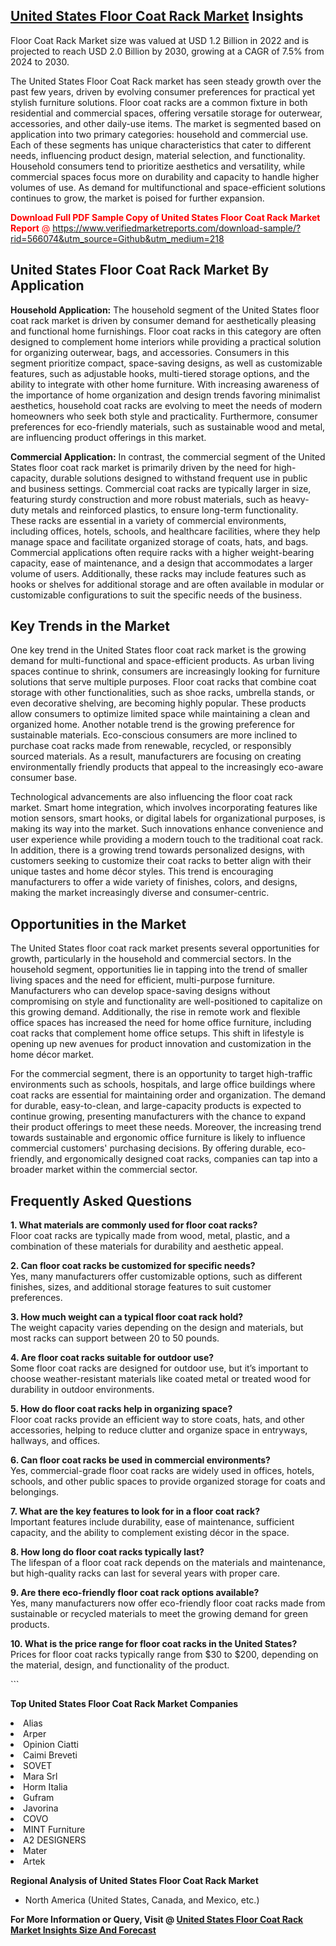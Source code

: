 <h2><a href="https://www.verifiedmarketreports.com/download-sample/?rid=566074&amp;utm_source=Github&amp;utm_medium=218" target="_blank">United States Floor Coat Rack Market</a> Insights</h2><p>Floor Coat Rack Market size was valued at USD 1.2 Billion in 2022 and is projected to reach USD 2.0 Billion by 2030, growing at a CAGR of 7.5% from 2024 to 2030.</p><p> <p>The United States Floor Coat Rack market has seen steady growth over the past few years, driven by evolving consumer preferences for practical yet stylish furniture solutions. Floor coat racks are a common fixture in both residential and commercial spaces, offering versatile storage for outerwear, accessories, and other daily-use items. The market is segmented based on application into two primary categories: household and commercial use. Each of these segments has unique characteristics that cater to different needs, influencing product design, material selection, and functionality. Household consumers tend to prioritize aesthetics and versatility, while commercial spaces focus more on durability and capacity to handle higher volumes of use. As demand for multifunctional and space-efficient solutions continues to grow, the market is poised for further expansion. <p><span class=""><span style="color: #ff0000;"><strong>Download Full PDF Sample Copy of United States Floor Coat Rack Market Report</strong> @ </span><a href="https://www.verifiedmarketreports.com/download-sample/?rid=566074&amp;utm_source=Github&amp;utm_medium=218" target="_blank">https://www.verifiedmarketreports.com/download-sample/?rid=566074&amp;utm_source=Github&amp;utm_medium=218</a></span></p></p> <h2>United States Floor Coat Rack Market By Application</h2> <p><strong>Household Application:</strong> The household segment of the United States floor coat rack market is driven by consumer demand for aesthetically pleasing and functional home furnishings. Floor coat racks in this category are often designed to complement home interiors while providing a practical solution for organizing outerwear, bags, and accessories. Consumers in this segment prioritize compact, space-saving designs, as well as customizable features, such as adjustable hooks, multi-tiered storage options, and the ability to integrate with other home furniture. With increasing awareness of the importance of home organization and design trends favoring minimalist aesthetics, household coat racks are evolving to meet the needs of modern homeowners who seek both style and practicality. Furthermore, consumer preferences for eco-friendly materials, such as sustainable wood and metal, are influencing product offerings in this market. <p><strong>Commercial Application:</strong> In contrast, the commercial segment of the United States floor coat rack market is primarily driven by the need for high-capacity, durable solutions designed to withstand frequent use in public and business settings. Commercial coat racks are typically larger in size, featuring sturdy construction and more robust materials, such as heavy-duty metals and reinforced plastics, to ensure long-term functionality. These racks are essential in a variety of commercial environments, including offices, hotels, schools, and healthcare facilities, where they help manage space and facilitate organized storage of coats, hats, and bags. Commercial applications often require racks with a higher weight-bearing capacity, ease of maintenance, and a design that accommodates a larger volume of users. Additionally, these racks may include features such as hooks or shelves for additional storage and are often available in modular or customizable configurations to suit the specific needs of the business. <h2>Key Trends in the Market</h2> <p>One key trend in the United States floor coat rack market is the growing demand for multi-functional and space-efficient products. As urban living spaces continue to shrink, consumers are increasingly looking for furniture solutions that serve multiple purposes. Floor coat racks that combine coat storage with other functionalities, such as shoe racks, umbrella stands, or even decorative shelving, are becoming highly popular. These products allow consumers to optimize limited space while maintaining a clean and organized home. Another notable trend is the growing preference for sustainable materials. Eco-conscious consumers are more inclined to purchase coat racks made from renewable, recycled, or responsibly sourced materials. As a result, manufacturers are focusing on creating environmentally friendly products that appeal to the increasingly eco-aware consumer base. <p>Technological advancements are also influencing the floor coat rack market. Smart home integration, which involves incorporating features like motion sensors, smart hooks, or digital labels for organizational purposes, is making its way into the market. Such innovations enhance convenience and user experience while providing a modern touch to the traditional coat rack. In addition, there is a growing trend towards personalized designs, with customers seeking to customize their coat racks to better align with their unique tastes and home décor styles. This trend is encouraging manufacturers to offer a wide variety of finishes, colors, and designs, making the market increasingly diverse and consumer-centric. <h2>Opportunities in the Market</h2> <p>The United States floor coat rack market presents several opportunities for growth, particularly in the household and commercial sectors. In the household segment, opportunities lie in tapping into the trend of smaller living spaces and the need for efficient, multi-purpose furniture. Manufacturers who can develop space-saving designs without compromising on style and functionality are well-positioned to capitalize on this growing demand. Additionally, the rise in remote work and flexible office spaces has increased the need for home office furniture, including coat racks that complement home office setups. This shift in lifestyle is opening up new avenues for product innovation and customization in the home décor market. <p>For the commercial segment, there is an opportunity to target high-traffic environments such as schools, hospitals, and large office buildings where coat racks are essential for maintaining order and organization. The demand for durable, easy-to-clean, and large-capacity products is expected to continue growing, presenting manufacturers with the chance to expand their product offerings to meet these needs. Moreover, the increasing trend towards sustainable and ergonomic office furniture is likely to influence commercial customers' purchasing decisions. By offering durable, eco-friendly, and ergonomically designed coat racks, companies can tap into a broader market within the commercial sector. <h2>Frequently Asked Questions</h2> <p><strong>1. What materials are commonly used for floor coat racks?</strong><br> Floor coat racks are typically made from wood, metal, plastic, and a combination of these materials for durability and aesthetic appeal.</p> <p><strong>2. Can floor coat racks be customized for specific needs?</strong><br> Yes, many manufacturers offer customizable options, such as different finishes, sizes, and additional storage features to suit customer preferences.</p> <p><strong>3. How much weight can a typical floor coat rack hold?</strong><br> The weight capacity varies depending on the design and materials, but most racks can support between 20 to 50 pounds.</p> <p><strong>4. Are floor coat racks suitable for outdoor use?</strong><br> Some floor coat racks are designed for outdoor use, but it’s important to choose weather-resistant materials like coated metal or treated wood for durability in outdoor environments.</p> <p><strong>5. How do floor coat racks help in organizing space?</strong><br> Floor coat racks provide an efficient way to store coats, hats, and other accessories, helping to reduce clutter and organize space in entryways, hallways, and offices.</p> <p><strong>6. Can floor coat racks be used in commercial environments?</strong><br> Yes, commercial-grade floor coat racks are widely used in offices, hotels, schools, and other public spaces to provide organized storage for coats and belongings.</p> <p><strong>7. What are the key features to look for in a floor coat rack?</strong><br> Important features include durability, ease of maintenance, sufficient capacity, and the ability to complement existing décor in the space.</p> <p><strong>8. How long do floor coat racks typically last?</strong><br> The lifespan of a floor coat rack depends on the materials and maintenance, but high-quality racks can last for several years with proper care.</p> <p><strong>9. Are there eco-friendly floor coat rack options available?</strong><br> Yes, many manufacturers now offer eco-friendly floor coat racks made from sustainable or recycled materials to meet the growing demand for green products.</p> <p><strong>10. What is the price range for floor coat racks in the United States?</strong><br> Prices for floor coat racks typically range from $30 to $200, depending on the material, design, and functionality of the product.</p> ```</p><p><strong>Top United States Floor Coat Rack Market Companies</strong></p><div data-test-id=""><p><li>Alias</li><li> Arper</li><li> Opinion Ciatti</li><li> Caimi Breveti</li><li> SOVET</li><li> Mara Srl</li><li> Horm Italia</li><li> Gufram</li><li> Javorina</li><li> COVO</li><li> MINT Furniture</li><li> A2 DESIGNERS</li><li> Mater</li><li> Artek</li></p><div><strong>Regional Analysis of&nbsp;United States Floor Coat Rack Market</strong></div><ul><li dir="ltr"><p dir="ltr">North America&nbsp;(United States, Canada, and Mexico, etc.)</p></li></ul><p><strong>For More Information or Query, Visit @&nbsp;</strong><strong><a href="https://www.verifiedmarketreports.com/product/floor-coat-rack-market/?utm_source=Github&amp;utm_medium=218" target="_blank">United States Floor Coat Rack Market Insights Size And Forecast</a></strong></p></div>
